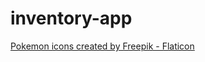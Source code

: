 # inventory-app
<a href="https://www.flaticon.com/free-icons/pokemon" title="pokemon icons">Pokemon icons created by Freepik - Flaticon</a>